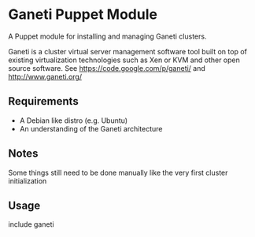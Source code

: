 <!-- SPDX-License-Identifier: Apache-2.0 -->
# Ganeti Puppet Module #

A Puppet module for installing and managing Ganeti clusters.

Ganeti is a cluster virtual server management software tool built on top of
existing virtualization technologies such as Xen or KVM and other open source
software. See https://code.google.com/p/ganeti/ and http://www.ganeti.org/

## Requirements ##
- A Debian like distro (e.g. Ubuntu)
- An understanding of the Ganeti architecture

## Notes ##

Some things still need to be done manually like the very first cluster
initialization

## Usage ##

include ganeti
